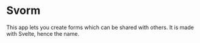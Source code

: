 # Svorm

This app lets you create forms which can be shared with others. It
is made with Svelte, hence the name.
